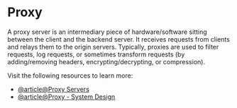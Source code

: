 # Proxy

A proxy server is an intermediary piece of hardware/software sitting between the client and the backend server. It receives requests from clients and relays them to the origin servers. Typically, proxies are used to filter requests, log requests, or sometimes transform requests (by adding/removing headers, encrypting/decrypting, or compression).

Visit the following resources to learn more:

- [@article@Proxy Servers](https://roadmap.sh/guides/proxy-servers)
- [@article@Proxy - System Design](https://dev.to/karanpratapsingh/system-design-the-complete-course-10fo#proxy)
